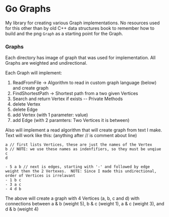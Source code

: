 # Go Graphs

My library for creating various Graph implementations.  No resources used for this other than by old C++ data structures book to remember how to build and the png `Graph` as a starting point for the Graph.


### Graphs

Each directory has image of graph that was used for implementation.  All Graphs are weighted and undirectional.

Each Graph will implement:
1. ReadFromFile -> Algorithm to read in custom graph language (below) and create graph
2. FindShortestPath -> Shortest path from a two given Vertices
3. Search and return Vertex if exists
-- Private Methods
4. delete Vertex
5. delete Edge
6. add Vertex (with 1 parameter: value)
7. add Edge (with 2 paramters: Two Vertices it is between)


Also will implement a read algorithm that will create graph from text I make.  Text will work like this: (anything after // is comment about line)

```
a // first lists Vertices, these are just the names of the Vertex
b // NOTE: we use these names as indenfifiers, so they must be unqiue
c
d

- 5 a b // next is edges, starting with '-' and followed by edge weight then the 2 Vertexes.  NOTE: Since I made this undirectional, order of Vertices is irrelavant
- 1 b c 
- 3 a c
- 4 d b
```

The above will create a graph with 4 Vertices (a, b, c and d) with connections between a & b (weight 5), b & c (weight 1), a & c (weight 3), and d & b (weight 4)